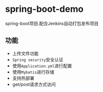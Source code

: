 # spring-boot-demo
spring-boot项目.配合Jenkins自动打包发布项目

## 功能

* 上传文件功能
* `Spring security`安全认证
* 使用`Application.yml`进行配置
* 使用`Mybatis`进行存储
* 支持热部署
* get/post请求方式访问
